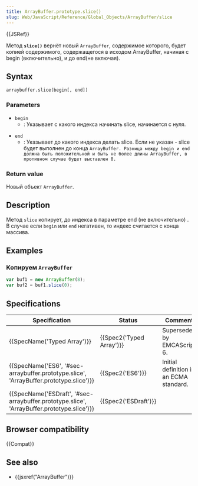 ```yaml
---
title: ArrayBuffer.prototype.slice()
slug: Web/JavaScript/Reference/Global_Objects/ArrayBuffer/slice
---
```


{{JSRef}}

Метод **`slice()`** вернёт новый `ArrayBuffer`, содержимое которого, будет копией содержимого, содержащегося в исходом ArrayBuffer, начиная с begin (включительно), и до end(не включая).

## Syntax

```
arraybuffer.slice(begin[, end])
```

### Parameters

- `begin`
  - : Указывает с какого индекса начинать slice, начинается с нуля.

<!---->

- `end`
  - : Указывает до какого индекса делать slice. Если не указан - slice будет выполнен до конца `ArrayBuffer. Разница между begin и end должна быть положительной и быть не более длины ArrayBuffer, в противном случае будет выставлен 0.`

### Return value

Новый объект `ArrayBuffer`.

## Description

Метод `slice` копирует, до индекса в параметре end (не включительно) . В случае если `begin` или `end` негативен, то индекс считается с конца массива.

## Examples

### Копируем `ArrayBuffer`

```js
var buf1 = new ArrayBuffer(8);
var buf2 = buf1.slice(0);
```

## Specifications

| Specification                                                                              | Status                   | Comment                                 |
| ------------------------------------------------------------------------------------------ | ------------------------ | --------------------------------------- |
| {{SpecName('Typed Array')}}                                                                | {{Spec2('Typed Array')}} | Superseded by EMCAScript 6.             |
| {{SpecName('ES6', '#sec-arraybuffer.prototype.slice', 'ArrayBuffer.prototype.slice')}}     | {{Spec2('ES6')}}         | Initial definition in an ECMA standard. |
| {{SpecName('ESDraft', '#sec-arraybuffer.prototype.slice', 'ArrayBuffer.prototype.slice')}} | {{Spec2('ESDraft')}}     |                                         |

## Browser compatibility

{{Compat}}

## See also

- {{jsxref("ArrayBuffer")}}
